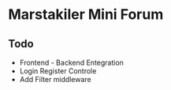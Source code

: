 # Marstakiler Mini Forum

## Todo

-   Frontend - Backend Entegration
-   Login Register Controle
-   Add Filter middleware
